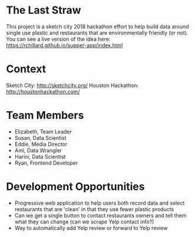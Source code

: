 # The Last Straw
This project is a sketch city 2018 hackathon effort to help build data around single use plastic and restaurants that are environmentally friendly (or not).
You can see a live version of the idea here: https://rchillard.github.io/supper-app/index.html

# Context
Sketch City: http://sketchcity.org/
Houston Hackathon: http://houstonhackathon.com/

# Team Members
- Elizabeth, Team Leader
- Susan, Data Scientist
- Eddie, Media Director
- Ami, Data Wrangler
- Harini, Data Scientist
- Ryan, Frontend Developer

# Development Opportunities
- Progressive web application to help users both record data and select restaurants that are 'clean' in that they use fewer plastic products
- Can we get a single button to contact restaurants owners and tell them what they can change (can we scrape Yelp contact info?)
- Way to automatically add Yelp review or forward to Yelp review
